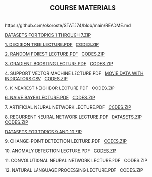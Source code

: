 <html>
  
  <center><h2>COURSE MATERIALS</h2></center>
  <br>https://github.com/okoroste/STAT574/blob/main/README.md
  <p><a href="DATASETS_TOPICS1-7.zip">DATASETS FOR TOPICS 1 THROUGH 7.ZIP</a></p>
  <p><a href="1. Decision Tree.pdf">1. DECISION TREE LECTURE.PDF</a>&nbsp;&nbsp;&nbsp;<a href="DECISION_TREE_CODES.zip">CODES.ZIP</a></p>
  <p><a href="2. Random Forest.pdf">2. RANDOM FOREST LECTURE.PDF</a>&nbsp;&nbsp;&nbsp;<a href="RANDOM_FOREST_CODES.zip">CODES.ZIP</a></p>
    <p><a href="3. Gradient Boosting.pdf">3. GRADIENT BOOSTING LECTURE.PDF</a>&nbsp;&nbsp;&nbsp;<a href="GRADIENT_BOOSTING_CODES.zip">CODES.ZIP</a></p>
      <p>4. SUPPORT VECTOR MACHINE LECTURE.PDF&nbsp;&nbsp;&nbsp;<a href="movie_data_ind.csv">MOVIE DATA WITH INDICATORS.CSV</a>&nbsp;&nbsp;&nbsp;<a href="SVM_CODES.zip">CODES.ZIP</a></p>
        <p>5. K-NEAREST NEIGHBOR LECTURE.PDF&nbsp;&nbsp;&nbsp;CODES.ZIP</p>
          <p> <a href="6. Naive Bayes.pdf">6. NAIVE BAYES LECTURE.PDF</a>&nbsp;&nbsp;&nbsp;<a href="NAIVE_BAYES_CODES.zip">CODES.ZIP</a></p>
            <p>7. ARTIFICIAL NEURAL NETWORK LECTURE.PDF&nbsp;&nbsp;&nbsp;<a href="ANN_CODES.zip">CODES.ZIP</a></p>
            <p>8. RECURRENT NEURAL NETWORK LECTURE.PDF&nbsp;&nbsp;&nbsp;<a href="RNN_DATASETS.zip">DATASETS.ZIP</a>&nbsp;&nbsp;&nbsp;
              <a href="RNN_CODES.zip">CODES.ZIP</a></p>
<p><a href="DATASETS_TOPICS9-10.zip">DATASETS FOR TOPICS 9 AND 10.ZIP</a></p>
            <p>9. CHANGE-POINT DETECTION LECTURE.PDF&nbsp;&nbsp;&nbsp;<a href="CPD_CODES.zip">CODES.ZIP</a></p>
            <p>10. ANOMALY DETECTION LECTURE.PDF&nbsp;&nbsp;&nbsp;<a href="ANOMALY_DETECTION_CODES.zip">CODES.ZIP</a></p>
            <p>11. CONVOLUTIONAL NEURAL NETWORK LECTURE.PDF&nbsp;&nbsp;&nbsp;CODES.ZIP</p>
      <p>12. NATURAL LANGUAGE PROCESSING LECTURE.PDF&nbsp;&nbsp;&nbsp;CODES.ZIP</p>
 </html>
